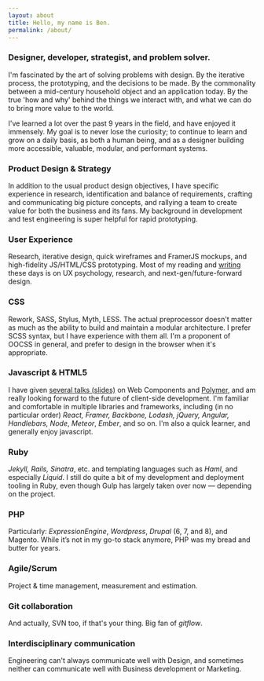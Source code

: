```yaml
---
layout: about
title: Hello, my name is Ben.
permalink: /about/
---
```


### Designer, developer, strategist, and problem solver.

I'm fascinated by the art of solving problems with design. By the iterative process, the prototyping, and the decisions to be made. By the commonality between a mid-century household object and an application today. By the true 'how and why' behind the things we interact with, and what we can do to bring more value to the world. 

I've learned a lot over the past 9 years in the field, and have enjoyed it immensely. My goal is to never lose the curiosity; to continue to learn and grow on a daily basis, as both a human being, and as a designer building more accessible, valuable, modular, and performant systems.





### Product Design & Strategy  
  In addition to the usual product design objectives, I have specific experience in research, identification and balance of requirements, crafting and communicating big picture concepts, and rallying a team to create value for both the business and its fans. My background in development and test engineering is super helpful for rapid prototyping. 
 

### User Experience
 Research, iterative design, quick wireframes and FramerJS mockups, and high-fidelity JS/HTML/CSS prototyping. Most of my reading and [writing](http://onfriction.com) these days is on UX psychology, research, and next-gen/future-forward design.
 

### CSS
 Rework, SASS, Stylus, Myth, LESS. The actual preprocessor doesn't matter as much as the ability to build and maintain a modular architecture. I prefer SCSS syntax, but I have experience with them all. I'm a proponent of OOCSS in general, and prefer to design in the browser when it's appropriate.
 

### Javascript & HTML5
 I have given [several talks (slides)](https://www.polymer-project.org/) on Web Components and [Polymer](https://www.polymer-project.org/), and am really looking forward to the future of client-side development. I'm familiar and comfortable in multiple libraries and frameworks, including (in no particular order) *React, Framer, Backbone, Lodash, jQuery, Angular, Handlebars, Node*, *Meteor*, *Ember*, and so on. I'm also a quick learner, and generally enjoy javascript.

### Ruby
 *Jekyll, Rails, Sinatra*, etc. and templating languages such as *Haml*, and especially *Liquid*. I still do quite a bit of my development and deployment tooling in Ruby, even though Gulp has largely taken over now — depending on the project.

### PHP
 Particularly: *ExpressionEngine*, *Wordpress*, *Drupal* (6, 7, and 8), and Magento. While it’s not in my go-to stack anymore, PHP was my bread and butter for years.

### Agile/Scrum
 Project & time management, measurement and estimation.
 

### Git collaboration 
And actually, SVN too, if that's your thing. Big fan of *gitflow*.
 

### Interdisciplinary communication
 Engineering can't always communicate well with Design, and sometimes neither can communicate well with Business development or Marketing.  

